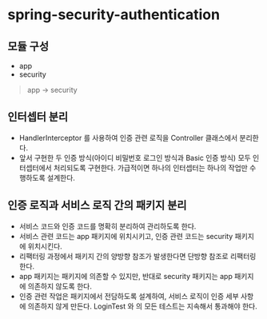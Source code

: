 # spring-security-authentication

## 모듈 구성
* app
* security
> app -> security

## 인터셉터 분리
* HandlerInterceptor 를 사용하여 인증 관련 로직을 Controller 클래스에서 분리한다.
* 앞서 구현한 두 인증 방식(아이디 비밀번호 로그인 방식과 Basic 인증 방식) 모두 인터셉터에서 처리되도록 구현한다. 가급적이면 하나의 인터셉터는 하나의 작업만 수행하도록 설계한다.

## 인증 로직과 서비스 로직 간의 패키지 분리
* 서비스 코드와 인증 코드를 명확히 분리하여 관리하도록 한다.
* 서비스 관련 코드는 app 패키지에 위치시키고, 인증 관련 코드는 security 패키지에 위치시킨다.
* 리팩터링 과정에서 패키지 간의 양방향 참조가 발생한다면 단방향 참조로 리팩터링한다.
* app 패키지는   패키지에 의존할 수 있지만, 반대로 security 패키지는 app 패키지에 의존하지 않도록 한다.
* 인증 관련 작업은   패키지에서 전담하도록 설계하여, 서비스 로직이 인증 세부 사항에 의존하지 않게 만든다. LoginTest 와   의 모든 테스트는 지속해서 통과해야 한다.
